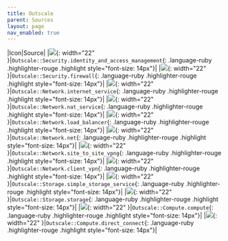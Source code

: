 ```yaml
---
title: Outscale
parent: Sources
layout: page
nav_enabled: true
---
```


|Icon|Source|
|![](/home/gearoid/.gem/ruby/3.1/gems/diagrams-rb-0.1.0/resources/outscale/security/identity-and-access-management.png){: width="22" }|`Outscale::Security.identity_and_access_management`{: .language-ruby .highlighter-rouge .highlight style="font-size: 14px"}|
|![](/home/gearoid/.gem/ruby/3.1/gems/diagrams-rb-0.1.0/resources/outscale/security/firewall.png){: width="22" }|`Outscale::Security.firewall`{: .language-ruby .highlighter-rouge .highlight style="font-size: 14px"}|
|![](/home/gearoid/.gem/ruby/3.1/gems/diagrams-rb-0.1.0/resources/outscale/network/internet-service.png){: width="22" }|`Outscale::Network.internet_service`{: .language-ruby .highlighter-rouge .highlight style="font-size: 14px"}|
|![](/home/gearoid/.gem/ruby/3.1/gems/diagrams-rb-0.1.0/resources/outscale/network/nat-service.png){: width="22" }|`Outscale::Network.nat_service`{: .language-ruby .highlighter-rouge .highlight style="font-size: 14px"}|
|![](/home/gearoid/.gem/ruby/3.1/gems/diagrams-rb-0.1.0/resources/outscale/network/load-balancer.png){: width="22" }|`Outscale::Network.load_balancer`{: .language-ruby .highlighter-rouge .highlight style="font-size: 14px"}|
|![](/home/gearoid/.gem/ruby/3.1/gems/diagrams-rb-0.1.0/resources/outscale/network/net.png){: width="22" }|`Outscale::Network.net`{: .language-ruby .highlighter-rouge .highlight style="font-size: 14px"}|
|![](/home/gearoid/.gem/ruby/3.1/gems/diagrams-rb-0.1.0/resources/outscale/network/site-to-site-vpng.png){: width="22" }|`Outscale::Network.site_to_site_vpng`{: .language-ruby .highlighter-rouge .highlight style="font-size: 14px"}|
|![](/home/gearoid/.gem/ruby/3.1/gems/diagrams-rb-0.1.0/resources/outscale/network/client-vpn.png){: width="22" }|`Outscale::Network.client_vpn`{: .language-ruby .highlighter-rouge .highlight style="font-size: 14px"}|
|![](/home/gearoid/.gem/ruby/3.1/gems/diagrams-rb-0.1.0/resources/outscale/storage/simple-storage-service.png){: width="22" }|`Outscale::Storage.simple_storage_service`{: .language-ruby .highlighter-rouge .highlight style="font-size: 14px"}|
|![](/home/gearoid/.gem/ruby/3.1/gems/diagrams-rb-0.1.0/resources/outscale/storage/storage.png){: width="22" }|`Outscale::Storage.storage`{: .language-ruby .highlighter-rouge .highlight style="font-size: 14px"}|
|![](/home/gearoid/.gem/ruby/3.1/gems/diagrams-rb-0.1.0/resources/outscale/compute/compute.png){: width="22" }|`Outscale::Compute.compute`{: .language-ruby .highlighter-rouge .highlight style="font-size: 14px"}|
|![](/home/gearoid/.gem/ruby/3.1/gems/diagrams-rb-0.1.0/resources/outscale/compute/direct-connect.png){: width="22" }|`Outscale::Compute.direct_connect`{: .language-ruby .highlighter-rouge .highlight style="font-size: 14px"}|
